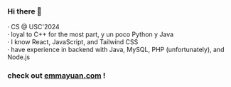 ### Hi there 👋

· CS @ USC'2024  
· loyal to C++ for the most part, y un poco Python y Java  
· I know React, JavaScript, and Tailwind CSS  
· have experience in backend with Java, MySQL, PHP (unfortunately), and Node.js  

### check out [emmayuan.com](http://emmayuan.com) !  
